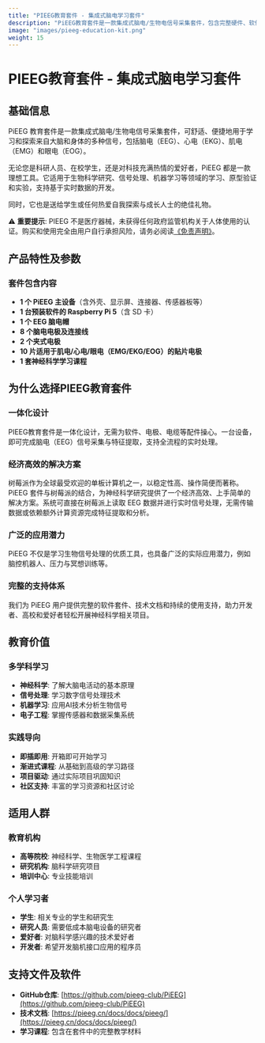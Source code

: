 ```yaml
---
title: "PIEEG教育套件 - 集成式脑电学习套件"
description: "PiEEG教育套件是一款集成式脑电/生物电信号采集套件，包含完整硬件、软件和学习课程"
image: "images/pieeg-education-kit.png"
weight: 15
---
```


# PIEEG教育套件 - 集成式脑电学习套件

## 基础信息

PiEEG 教育套件是一款集成式脑电/生物电信号采集套件，可舒适、便捷地用于学习和探索来自大脑和身体的多种信号，包括脑电（EEG）、心电（EKG）、肌电（EMG）和眼电（EOG）。

无论您是科研人员、在校学生，还是对科技充满热情的爱好者，PiEEG 都是一款理想工具。它适用于生物科学研究、信号处理、机器学习等领域的学习、原型验证和实验，支持基于实时数据的开发。

同时，它也是送给学生或任何热爱自我探索与成长人士的绝佳礼物。

⚠️ **重要提示**: PIEEG 不是医疗器械，未获得任何政府监管机构关于人体使用的认证。购买和使用完全由用户自行承担风险，请务必阅读[《免责声明》](/disclaimer/)。

## 产品特性及参数

### 套件包含内容
- **1 个 PiEEG 主设备**（含外壳、显示屏、连接器、传感器板等）
- **1 台预装软件的 Raspberry Pi 5**（含 SD 卡）
- **1 个 EEG 脑电帽**
- **8 个脑电电极及连接线**
- **2 个夹式电极**
- **10 片适用于肌电/心电/眼电（EMG/EKG/EOG）的贴片电极**
- **1 套神经科学学习课程**



## 为什么选择PIEEG教育套件

### 一体化设计
PIEEG教育套件是一体化设计，无需为软件、电极、电缆等配件操心。一台设备，即可完成脑电（EEG）信号采集与特征提取，支持全流程的实时处理。

### 经济高效的解决方案
树莓派作为全球最受欢迎的单板计算机之一，以稳定性高、操作简便而著称。PiEEG 套件与树莓派的结合，为神经科学研究提供了一个经济高效、上手简单的解决方案。系统可直接在树莓派上读取 EEG 数据并进行实时信号处理，无需传输数据或依赖额外计算资源完成特征提取和分析。

### 广泛的应用潜力
PiEEG 不仅是学习生物信号处理的优质工具，也具备广泛的实际应用潜力，例如脑控机器人、压力与冥想训练等。

### 完整的支持体系
我们为 PiEEG 用户提供完整的软件套件、技术文档和持续的使用支持，助力开发者、高校和爱好者轻松开展神经科学相关项目。

## 教育价值

### 多学科学习
- **神经科学**: 了解大脑电活动的基本原理
- **信号处理**: 学习数字信号处理技术
- **机器学习**: 应用AI技术分析生物信号
- **电子工程**: 掌握传感器和数据采集系统

### 实践导向
- **即插即用**: 开箱即可开始学习
- **渐进式课程**: 从基础到高级的学习路径
- **项目驱动**: 通过实际项目巩固知识
- **社区支持**: 丰富的学习资源和社区讨论

## 适用人群

### 教育机构
- **高等院校**: 神经科学、生物医学工程课程
- **研究机构**: 脑科学研究项目
- **培训中心**: 专业技能培训

### 个人学习者
- **学生**: 相关专业的学生和研究生
- **研究人员**: 需要低成本脑电设备的研究者
- **爱好者**: 对脑科学感兴趣的技术爱好者
- **开发者**: 希望开发脑机接口应用的程序员

## 支持文件及软件

- **GitHub仓库**: [https://github.com/pieeg-club/PiEEG](https://github.com/pieeg-club/PiEEG)
- **技术文档**: [https://pieeg.cn/docs/docs/pieeg/](https://pieeg.cn/docs/docs/pieeg/)
- **学习课程**: 包含在套件中的完整教学材料

 